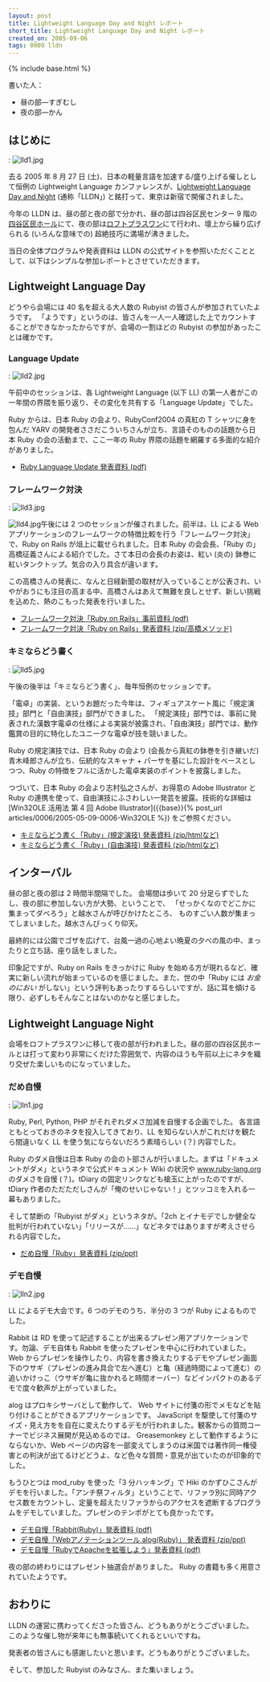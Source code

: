 ```yaml
---
layout: post
title: Lightweight Language Day and Night レポート
short_title: Lightweight Language Day and Night レポート
created_on: 2005-09-06
tags: 0009 lldn
---
```

{% include base.html %}


書いた人：

* 昼の部―すぎむし
* 夜の部―かん


## はじめに
: ![lld1.jpg]({{base}}{{site.baseurl}}/images/0009-lldn-report/lld1.jpg)

去る 2005 年 8 月 27 日 (土)、日本の軽量言語を加速する/盛り上げる催しとして恒例の Lightweight Language カンファレンスが、[Lightweight Language Day and Night](http://ll.jus.or.jp/2005/) (通称「LLDN」) と銘打って、東京は新宿で開催されました。

今年の LLDN は、昼の部と夜の部で分かれ、昼の部は四谷区民センター 9 階の[四谷区民ホール](http://www.city.shinjuku.tokyo.jp/division/261300yotsuya/kuminhall/index.html)にて、夜の部は[ロフトプラスワン](http://www.loft-prj.co.jp/PLUSONE/)にて行われ、壇上から繰り広げられる (いろんな意味での) 超絶技巧に満場が沸きました。

当日の全体プログラムや発表資料は LLDN の公式サイトを参照いただくこととして、以下はシンプルな参加レポートとさせていただきます。

## Lightweight Language Day

どうやら会場には 40 名を超える大人数の Rubyist の皆さんが参加されていたようです。
「ようです」というのは、皆さんを一人一人確認した上でカウントすることができなかったからですが、会場の一割ほどの Rubyist の参加があったことは確かです。

### Language Update
: ![lld2.jpg]({{base}}{{site.baseurl}}/images/0009-lldn-report/lld2.jpg)

午前中のセッションは、各 Lightweight Language (以下 LL) の第一人者がこの一年間の界隈を振り返り、その変化を共有する「Language Update」でした。

Ruby からは、日本 Ruby の会より、RubyConf2004 の真紅の T シャツに身を包んだ YARV の開発者ささだこういちさんが立ち、言語そのものの話題から日本 Ruby の会の活動まで、ここ一年の Ruby 界隈の話題を網羅する多面的な紹介がありました。

* [Ruby Language Update 発表資料 (pdf)](http://ll.jus.or.jp/2005/files/RubyLanguageUpdate.pdf)


### フレームワーク対決
: ![lld3.jpg]({{base}}{{site.baseurl}}/images/0009-lldn-report/lld3.jpg)

![lld4.jpg]({{base}}{{site.baseurl}}/images/0009-lldn-report/lld4.jpg)午後には 2 つのセッションが催されました。前半は、LL による Web アプリケーションのフレームワークの特徴比較を行う「フレームワーク対決」で、Ruby on Rails が俎上に載せられました。日本 Ruby の会会長、「Ruby の」高橋征義さんによる紹介でした。さて本日の会長のお姿は、紅い (炎の) 鉢巻に紅いタンクトップ。気合の入り具合が違います。

この高橋さんの発表に、なんと日経新聞の取材が入っていることが公表され、いやがおうにも注目の高まる中、高橋さんはあえて無難を良しとせず、新しい挑戦を込めた、熱のこもった発表を行いました。

* [フレームワーク対決「Ruby on Rails」事前資料 (pdf)](http://ll.jus.or.jp/2005/files/lldn2005-rails.pdf)
* [フレームワーク対決「Ruby on Rails」発表資料 (zip/高橋メソッド)](http://ll.jus.or.jp/2005/files/lldn2005-rails.zip)


### キミならどう書く
: ![lld5.jpg]({{base}}{{site.baseurl}}/images/0009-lldn-report/lld5.jpg)

午後の後半は「キミならどう書く」、毎年恒例のセッションです。

「電卓」の実装、というお題だった今年は、フィギュアスケート風に「規定演技」部門と「自由演技」部門ができました。
「規定演技」部門では、事前に発表された漢数字電卓の仕様による実装が披露され、「自由演技」部門では、動作鑑賞の目的に特化したユニークな電卓が技を競いました。

Ruby の規定演技では、日本 Ruby の会より (会長から真紅の鉢巻を引き継いだ) 青木峰郎さんが立ち、伝統的なスキャナ + パーサを基にした設計をベースとしつつ、Ruby の特徴をフルに活かした電卓実装のポイントを披露しました。

つづいて、日本 Ruby の会より志村弘之さんが、お得意の Adobe Illustrator と Ruby の連携を使って、自由演技にふさわしい一発芸を披露。技術的な詳細は [Win32OLE 活用法 第 4 回 Adobe Illustrator]({{base}}{% post_url articles/0006/2005-05-09-0006-Win32OLE %}) をご参照ください。

* [キミならどう書く「Ruby」(規定演技) 発表資料 (zip/htmlなど)](http://ll.jus.or.jp/2005/files/lldn-calc-ruby.zip)
* [キミならどう書く「Ruby」(自由演技) 発表資料 (zip/htmlなど)](http://ll.jus.or.jp/2005/files/IlluCalc-LLDN2005a.zip)


## インターバル

昼の部と夜の部は 2 時間半間隔でした。
会場間は歩いて 20 分足らずでしたし、夜の部に参加しない方が大勢、ということで、
「せっかくなのでどこかに集まってダベろう」と越水さんが呼びかけたところ、
ものすごい人数が集まってしまいました。越水さんびっくり仰天。

最終的には公園でゴザを広げて、台風一過の心地よい晩夏の夕べの風の中、まったりと立ち話、座り話をしました。

印象記ですが、Ruby on Rails をきっかけに Ruby を始める方が現れるなど、確実に新しい流れが始まっているのを感じました。また、世の中「Ruby には _お金のにおい_ がしない」という評判もあったりするらしいですが、話に耳を傾ける限り、必ずしもそんなことはないのかなと感じました。

## Lightweight Language Night

会場をロフトプラスワンに移して夜の部が行われました。昼の部の四谷区民ホールとは打って変わり非常にくだけた雰囲気で、内容のほうも午前以上にネタを織り交ぜた楽しいものになっていました。

### だめ自慢
: ![lln1.jpg]({{base}}{{site.baseurl}}/images/0009-lldn-report/lln1.jpg)

Ruby, Perl, Python, PHP がそれぞれダメさ加減を自慢する企画でした。 各言語ともとっておきのネタを投入してきており、LL を知らない人がこれだけを観たら間違いなく LL を使う気にならないだろう素晴らしい (？) 内容でした。

Ruby のダメ自慢は日本 Ruby の会の卜部さんが行いました。まずは「ドキュメントがダメ」というネタで公式ドキュメント Wiki の状況や www.ruby-lang.org のダメさを自慢 (？)。tDiary の固定リンクなども槍玉に上がったのですが、tDiary 作者のただただしさんが「俺のせいじゃない！」とツッコミを入れる一幕もありました。

そして禁断の「Rubyist がダメ」というネタが。「2ch とイナモデでしか健全な批判が行われていない」「リリースが……」などネタではありますが考えさせられる内容でした。

* [だめ自慢「Ruby」発表資料 (zip/ppt)](http://ll.jus.or.jp/2005/files/Ruby_dame.zip)


### デモ自慢
: ![lln2.jpg]({{base}}{{site.baseurl}}/images/0009-lldn-report/lln2.jpg)

LL によるデモ大会です。6 つのデモのうち、半分の 3 つが Ruby によるものでした。

Rabbit は RD を使って記述することが出来るプレゼン用アプリケーションです。勿論、デモ自体も Rabbit を使ったプレゼンを中心に行われていました。 Web からプレゼンを操作したり、内容を書き換えたりするデモやプレゼン画面下のウサギ（プレゼンの進み具合で左へ進む）と亀（経過時間によって進む）の追いかけっこ（ウサギが亀に抜かれると時間オーバー）などインパクトのあるデモで度々歓声が上がっていました。

alog はプロキシサーバとして動作して、 Web サイトに付箋の形でメモなどを貼り付けることができるアプリケーションです。 JavaScript を駆使して付箋のサイズ・見え方をを自在に変えたりするデモが行われました。観客からの質問コーナーでビジネス展開が見込めるのでは、 Greasemonkey として動作するようにならないか、Web ページの内容を一部変えてしまうのは米国では著作同一権侵害との判決が出てるけどどうよ、など色々な質問・意見が出ていたのが印象的でした。

もうひとつは mod_ruby を使った「3 分ハッキング」で Hiki のかずひこさんがデモを行いました。「アンチ祭フィルタ」ということで、リファラ別に同時アクセス数をカウントし、定量を超えたリファラからのアクセスを遮断するプログラムをデモしていました。プレゼンのテンポがとても良かったです。

* [デモ自慢「Rabbit(Ruby)」発表資料 (pdf)](http://ll.jus.or.jp/2005/files/lldn-rabbit.pdf)
* [デモ自慢「Webアノテーションツール alog(Ruby)」 発表資料 (zip/ppt)](http://ll.jus.or.jp/2005/files/LLDN2005_sawada.zip)
* [デモ自慢「RubyでApacheを拡張しよう」発表資料 (pdf)](http://ll.jus.or.jp/2005/files/lldn-demo-ruby.pdf)


夜の部の終わりにはプレゼント抽選会がありました。 Ruby の書籍も多く用意されていたようです。

## おわりに

LLDN の運営に携わってくださった皆さん、どうもありがとうございました。
このような催し物が来年にも無事続いてくれるといいですね。

発表者の皆さんにも感謝したいと思います。どうもありがとうございました。

そして、参加した Rubyist のみなさん、また集いましょう。


